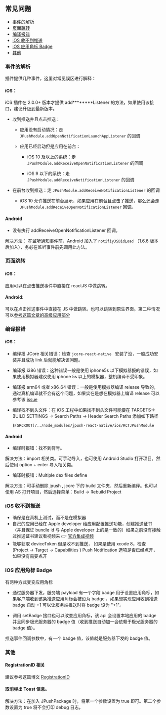 ## 常见问题

- [事件的解析](#事件的解析)
- [页面跳转](#页面跳转)
- [编译报错](#编译报错)
- [iOS 收不到推送](#iOS收不到推送)
- [iOS 应用角标 Badge](#iOS应用角标Badge)
- [其他](#其他)



### 事件的解析

插件提供几种事件，这里对常见误区进行解释：

#### iOS：

iOS 插件在 2.0.0+ 版本才提供 add********Listener 的方法，如果使用该接口，建议升级到最新版本。

- 收到推送并且点击推送：

  - 应用没有启动情况：走 `JPushModule.addOpenNotificationLaunchAppListener` 的回调

  - 应用已经启动但是应用在前台：

    - iOS 10 及以上的系统：走 `JPushModule.addReceiveOpenNotificationListener` 的回调

    - iOS 9 以下的系统：走 `JPushModule.addReceiveNotificationListener` 的回调
- 在前台收到推送：走 `JPushModule.addReceiveNotificationListener` 的回调
  - iOS 10 允许推送在前台展示，如果应用在前台且点击了推送，那么还会走 `JPushModule.addReceiveOpenNotificationListener` 回调。

#### Android
- 没有执行 addReceiveOpenNotificationListener 回调。

解决方法： 在监听通知事件前，Android 加入了 `notifiyJSDidLoad` （1.6.6 版本后加入），务必在监听事件前先调用此方法。



### 页面跳转

#### iOS：

应用可以在点击推送事件中直接在 reactJS 中做跳转。

#### Android:

可以在点击推送事件中直接在 JS 中做跳转。也可以跳转到原生界面。第二种情况可以[参考这篇文章的高级应用部分](http://www.jianshu.com/p/6721a0360af9)



### 编译报错

#### iOS：

- 编译报 JCore 相关错误：检查 `jcore-react-native ` 安装了没，一般成功安装并且成功 link 后就能解决该问题。

- 编译报 i386 错误：这种错误一般是使用 iphone5s 以下模拟器报的错误，如果使用模拟器建议使用 iphone 5s 以上的模拟器，整机编译不受印象。

- 编译报 arm64 或者 x86_64 错误：一般是使用模拟器编译 release 导致的，通过真机编译就不会有这个问题，如果实在是想在模拟器上编译 release 可以参考该 [issue](https://github.com/jpush/jpush-react-native/issues/104)

- 编译找不到头文件：在 iOS 工程中如果找不到头文件可能要在 TARGETS-> BUILD SETTINGS -> Search Paths -> Header Search Paths 添加如下路径

  ```
  $(SRCROOT)/../node_modules/jpush-react-native/ios/RCTJPushModule
  ```


#### Android

- 编译时报错：找不到符号。

解决方法：import 相关类。可手动导入，也可使用 Android Studio 打开项目，然后使用 option + enter 导入相关类。

- 编译时报错：Multiple dex files define 

解决方法：可手动删除 jpush , jcore 下的 build 文件夹，然后重新编译。也可以使用 AS 打开项目，然后选择菜单：Build -> Rebuild Project



### iOS 收不到推送

- 确保是在真机上测试，而不是在模拟器
- 自己的应用已经在 Apple developer 给应用配置推送功能，创建推送证书 （并且保证 bundle id 与  Apple developer 上的是一致的）如果之前没有接触过推送证书建议看视频来 👉  [官方集成视频](https://community.jiguang.cn/t/jpush-ios-sdk/4247)
- 能够获取 deviceToken 但是收不到推送， 如果是使用 xcode 8，检查  (Project -> Target -> Capabilities ) Push Notification 选项是否已经点开，如果没有需要点开




### iOS 应用角标 Badge

有两种方式变变应用角标

- 通过服务器下发，服务端 payload 有一个字段 badge 用于设置应用角标，如果客户端收到该条推送应用角标会被设为 badge ，如果想实现应用收到推送 badge 自动 +1 可以让服务端推送时将 badge 设为 "+1"。

- 调用 setBadge 接口也可以改变应用角标，该 api 会设置本地应用的 badge 并且同步极光服务器的 badge 值（收到推送自动加一会依赖于极光服务器的 badge 值）。

推送事件回调参数中，有一个 badge 值，该值就是服务器下发的 badge 值。



### 其他

#### RegistrationID 相关

建议参考这篇博文 [RegistrationID](https://community.jiguang.cn/t/registrationid/3810)

#### 取消弹出 Toast 信息。

解决方法：在加入 JPushPackage 时，将第一个参数设置为 true 即可。第二个参数设置为 true 将不会打印 debug 日志。



